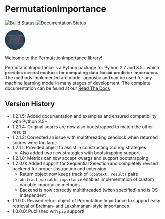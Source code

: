 # <span class="permutationimportancetitle">PermutationImportance</span>

[![Build Status](https://travis-ci.com/gelijergensen/PermutationImportance.svg?branch=master)](https://travis-ci.com/gelijergensen/PermutationImportance)
[![Documentation Status](https://readthedocs.org/projects/permutationimportance/badge/?version=latest)](https://permutationimportance.readthedocs.io/en/latest/?badge=latest)

![PermutationImportance Logo](docs/images/favicon.png)

<link rel="stylesheet" href="docs/_static/css/stylesheet.css">
Welcome to the <span 
class="permutationimportancetitle">PermutationImportance</span> library!

<span class="permutationimportancetitle">PermutationImportance</span> is a
Python package for Python 2.7 and 3.5+ which provides several methods for
computing data-based predictor importance. The methods implemented are
model-agnostic and can be used for any machine learning model in many stages of
development. The complete documentation can be found at our
[Read The Docs](https://permutationimportance.readthedocs.io/en/latest/).

## Version History

- 1.2.1.5: Added documentation and examples and ensured compatibility with
  Python 3.5+
- 1.2.1.4: Original scores are now also bootstrapped to match the other results
- 1.2.1.3: Corrected an issue with multithreading deadlock when returned scores
  were too large
- 1.2.1.1: Provided object to assist in constructing scoring strategies
  - Also added two new strategies with bootstrapping support
- 1.2.1.0: Metrics can now accept kwargs and support bootstrapping
- 1.2.0.0: Added support for Sequential Selection and completely revised backend
  for proper abstraction and extension
  - Return object now keeps track of `(context, result)` pairs
  - `abstract_variable_importance` enables implementation of custom variable
    importance methods
  - Backend is now correctly multithreaded (when specified) and is
    OS-independent
- 1.1.0.0: Revised return object of Permutation Importance to support easy
  retrieval of Breiman- and Lakshmanan-style importances
- 1.0.0.0: Published with `pip` support!
